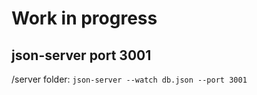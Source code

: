 # Work in progress
## json-server port 3001

/server folder:
``json-server --watch db.json --port 3001``

